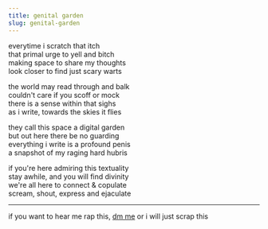 ```yaml
---
title: genital garden
slug: genital-garden
---
```


everytime i scratch that itch<br/>
that primal urge to yell and bitch<br/>
making space to share my thoughts<br/>
look closer to find just scary warts

the world may read through and balk<br/>
couldn't care if you scoff or mock <br/>
there is a sense within that sighs<br/>
as i write, towards the skies it flies

they call this space a digital garden<br/>
but out here there be no guarding<br/>
everything i write is a profound penis<br/>
a snapshot of my raging hard hubris

if you're here admiring this textuality<br/>
stay awhile, and you will find divinity<br/>
we're all here to connect & copulate<br/>
scream, shout, express and ejaculate

---
if you want to hear me rap this, [dm me](https://twitter.com/reddy2go) or i will just scrap this